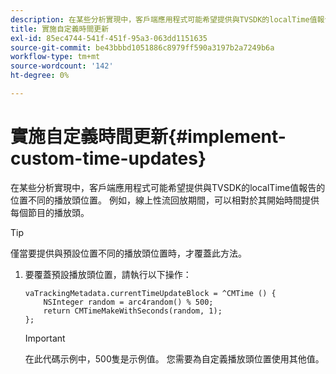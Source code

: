 ```yaml
---
description: 在某些分析實現中，客戶端應用程式可能希望提供與TVSDK的localTime值報告的位置不同的播放頭位置。 例如，線上性流回放期間，可以相對於其開始時間提供每個節目的播放頭。
title: 實施自定義時間更新
exl-id: 85ec4744-541f-451f-95a3-063dd1151635
source-git-commit: be43bbbd1051886c8979ff590a3197b2a7249b6a
workflow-type: tm+mt
source-wordcount: '142'
ht-degree: 0%

---
```


# 實施自定義時間更新{#implement-custom-time-updates}

在某些分析實現中，客戶端應用程式可能希望提供與TVSDK的localTime值報告的位置不同的播放頭位置。 例如，線上性流回放期間，可以相對於其開始時間提供每個節目的播放頭。

>[!TIP]
>
>僅當要提供與預設位置不同的播放頭位置時，才覆蓋此方法。

1. 要覆蓋預設播放頭位置，請執行以下操作：

   ```
   vaTrackingMetadata.currentTimeUpdateBlock = ^CMTime () { 
       NSInteger random = arc4random() % 500;  
       return CMTimeMakeWithSeconds(random, 1); 
   };
   ```

   >[!IMPORTANT]
   >
   >在此代碼示例中，500隻是示例值。 您需要為自定義播放頭位置使用其他值。
